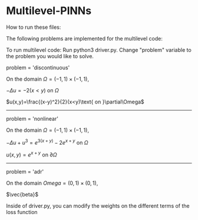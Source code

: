 # Multilevel-PINNs
How to run these files: 



The following problems are implemented for the multilevel code: 

To run multilevel code: 
Run python3 driver.py.
Change "problem" variable to the problem you would like to solve.

problem = 'discontinuous'

On the domain $\Omega=(-1,1)\times(-1,1)$, 

$-\Delta u = -2(x<y) \text{ on } \Omega$

$u(x,y)=\frac{(x-y)^2}{2}(x<y)\text{ on }\partial\Omega$

-------------

problem = 'nonlinear'

On the domain $\Omega=(-1,1)\times(-1,1)$,

$-\Delta u + u^3 = e^{3(x+y)}-2e^{x+y} \text{ on }\Omega$

$u(x,y) = e^{x+y} \text{ on } \partial\Omega$

-------------

problem = 'adr'

On the domain $Omega=(0,1)\times(0,1)$, 

$\vec{beta}$


Inside of driver.py, you can modify the weights on the different terms of the loss function 



